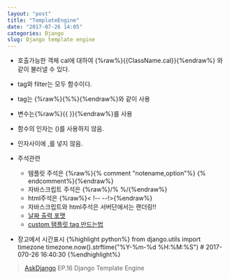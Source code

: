 ```yaml
---
layout: "post"
title: "TemplateEngine"
date: "2017-07-26 14:05"
categories: Django
slug: Django template engine
---
```


- 호출가능한 객체 cal에 대하여 {%raw%}{{ClassName.cal}}{%endraw%}  와 같이 불러낼 수 있다.
- tag와 filter는 모두 함수이다.
- tag는 {%raw%}{%%}{%endraw%}와 같이 사용
- 변수는{%raw%}{{ }}{%endraw%}를 사용
- 함수의 인자는 ()를 사용하지 않음.
- 인자사이에 ,를 넣지 않음.
- 주석관련
  - 템플릿 주석은 {%raw%}{% comment "notename,option"%} {% endcomment%}{%endraw%}
  - 자바스크립트 주석은  {%raw%}/% %/{%endraw%}
  - html주석은  {%raw%}< !--  --!>{%endraw%}
  - 자바스크립트와 html주석은 서버단에서는 랜더링!!
  - [날짜 출력 포맷](https://docs.djangoproject.com/en/1.10/ref/templates/builtins/#std:templatefilter-date)
  - [custom 탬플릿 tag 만드는법](https://blueshw.github.io/2016/03/03/django-using-custom-templatetags/)

 - 장고에서 시간표시
   {%highlight python%}
        from django.utils import timezone
        timezone.now().strftime("%Y-%m-%d %H:%M:%S")
        # 2017-070-26 16:40:30
   {%endhighlight%}



> [AskDjango](https://nomade.kr) EP.16 Django Template Engine

